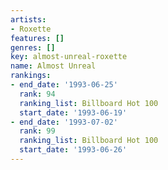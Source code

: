 ```yaml
---
artists:
- Roxette
features: []
genres: []
key: almost-unreal-roxette
name: Almost Unreal
rankings:
- end_date: '1993-06-25'
  rank: 94
  ranking_list: Billboard Hot 100
  start_date: '1993-06-19'
- end_date: '1993-07-02'
  rank: 99
  ranking_list: Billboard Hot 100
  start_date: '1993-06-26'
---
```


